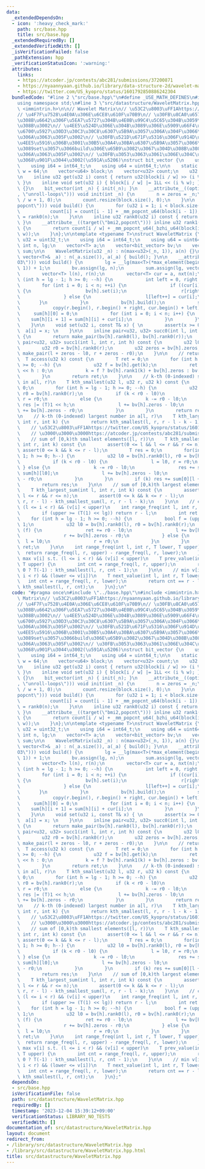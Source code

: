 ```yaml
---
data:
  _extendedDependsOn:
  - icon: ':heavy_check_mark:'
    path: src/base.hpp
    title: src/base.hpp
  _extendedRequiredBy: []
  _extendedVerifiedWith: []
  _isVerificationFailed: false
  _pathExtension: hpp
  _verificationStatusIcon: ':warning:'
  attributes:
    links:
    - https://atcoder.jp/contests/abc281/submissions/37200871
    - https://nyaannyaan.github.io/library/data-structure-2d/wavelet-matrix.hpp
    - https://twitter.com/US_kyopro/status/1601792850886242304
  bundledCode: "#line 2 \"src/base.hpp\"\n#define _USE_MATH_DEFINES\n#include <bits/stdc++.h>\n\
    using namespace std;\n#line 3 \"src/datastructure/WaveletMatrix.hpp\"\n#include\
    \ <immintrin.h>\n\n// Wavelet Matrix\n// \u53C2\u8003\uFF1Ahttps://nyaannyaan.github.io/library/data-structure-2d/wavelet-matrix.hpp\n\
    // \u4F7F\u7528\u4E0A\u306E\u6CE8\u610F\u70B9\n// \u30FB\u8CA0\u6570\u304C\u3042\
    \u308B\u6642\u306F\u5EA7\u5727\u304B\u4E0B\u99C4\u5C65\u304B\u3059\u304B\u3059\
    \u308B\u3002\n// \u4EE5\u524D\u306E\u304B\u3089\u306E\u5909\u66F4\u70B9\n// \u30FB\
    \u6700\u5927\u30D3\u30C3\u30C8\u6307\u5B9A\u3057\u306A\u304F\u3066\u3088\u304F\
    \u306A\u3063\u305F\u3002\n// \u30FB\u521D\u671F\u5316\u306F\u914D\u5217\u6E21\u3059\
    \u4EE5\u5916\u306B\u3001\u30B5\u30A4\u30BA\u6307\u5B9A\u3057\u3066\u5F8C\u304B\
    \u3089set\u3057\u3066build\u306E\u65B9\u3082\u3067\u304D\u308B\u3088\u3046\u306B\
    \u306A\u3063\u305F\u3002\n// \u30FB\u3053\u3063\u3061\u306E\u304C\u3061\u3087\u3063\
    \u3068\u901F\u3044\u3002(\u591A\u5206)\nstruct bit_vector {\n    using u32 = uint32_t;\n\
    \    using i64 = int64_t;\n    using u64 = uint64_t;\n\n    static constexpr u32\
    \ w = 64;\n    vector<u64> block;\n    vector<u32> count;\n    u32 n, zeros;\n\
    \n    inline u32 get(u32 i) const { return u32(block[i / w] >> (i % w)) & 1u;\
    \ }\n    inline void set(u32 i) { block[i / w] |= 1LL << (i % w); }\n\n    bit_vector()\
    \ {}\n    bit_vector(int _n) { init(_n); }\n    __attribute__((optimize(\"O3\"\
    , \"unroll-loops\"))) void init(int _n) {\n        n = zeros = _n;\n        block.resize(n\
    \ / w + 1, 0);\n        count.resize(block.size(), 0);\n    }\n\n    __attribute__((target(\"\
    popcnt\"))) void build() {\n        for (u32 i = 1; i < block.size(); ++i)\n \
    \           count[i] = count[i - 1] + _mm_popcnt_u64(block[i - 1]);\n        zeros\
    \ = rank0(n);\n    }\n\n    inline u32 rank0(u32 i) const { return i - rank1(i);\
    \ }\n    __attribute__((target(\"bmi2,popcnt\"))) inline u32 rank1(u32 i) const\
    \ {\n        return count[i / w] + _mm_popcnt_u64(_bzhi_u64(block[i / w], i %\
    \ w));\n    }\n};\n\ntemplate <typename T>\nstruct WaveletMatrix {\n    using\
    \ u32 = uint32_t;\n    using i64 = int64_t;\n    using u64 = uint64_t;\n\n   \
    \ int n, lg;\n    vector<T> a;\n    vector<bit_vector> bv;\n    vector<vector<T>>\
    \ sum;\n\n    WaveletMatrix(u32 _n) : n(max<u32>(_n, 1)), a(n) {}\n    WaveletMatrix(const\
    \ vector<T>& _a) : n(_a.size()), a(_a) { build(); }\n\n    __attribute__((optimize(\"\
    O3\"))) void build() {\n        lg = __lg(max<T>(*max_element(begin(a), end(a)),\
    \ 1)) + 1;\n        bv.assign(lg, n);\n        sum.assign(lg, vector<T>(n + 1));\n\
    \        vector<T> l(n), r(n);\n        vector<T> cur = a, nxt(n);\n        for\
    \ (int h = lg - 1; h >= 0; --h) {\n            int left = 0, right = 0;\n    \
    \        for (int i = 0; i < n; ++i) {\n                if ((cur[i] >> h) & 1)\
    \ {\n                    bv[h].set(i);\n                    r[right++] = cur[i];\n\
    \                } else {\n                    l[left++] = cur[i];\n         \
    \       }\n            }\n            bv[h].build();\n            swap(cur, l);\n\
    \            copy(r.begin(), r.begin() + right, cur.begin() + left);\n       \
    \     sum[h][0] = 0;\n            for (int i = 0; i < n; i++) {\n            \
    \    sum[h][i + 1] = sum[h][i] + cur[i];\n            }\n        }\n        return;\n\
    \    }\n\n    void set(u32 i, const T& x) { \n        assert(x >= 0);\n      \
    \  a[i] = x; \n    }\n\n    inline pair<u32, u32> succ0(int l, int r, int h) const\
    \ {\n        return make_pair(bv[h].rank0(l), bv[h].rank0(r));\n    }\n\n    inline\
    \ pair<u32, u32> succ1(int l, int r, int h) const {\n        u32 l0 = bv[h].rank0(l);\n\
    \        u32 r0 = bv[h].rank0(r);\n        u32 zeros = bv[h].zeros;\n        return\
    \ make_pair(l + zeros - l0, r + zeros - r0);\n    }\n\n    // return a[k]\n  \
    \  T access(u32 k) const {\n        T ret = 0;\n        for (int h = lg - 1; h\
    \ >= 0; --h) {\n            u32 f = bv[h].get(k);\n            ret |= f ? T(1)\
    \ << h : 0;\n            k = f ? bv[h].rank1(k) + bv[h].zeros : bv[h].rank0(k);\n\
    \        }\n        return ret;\n    }\n\n    // k-th (0-indexed) smallest number\
    \ in a[l, r)\n    T kth_smallest(u32 l, u32 r, u32 k) const {\n        T res =\
    \ 0;\n        for (int h = lg - 1; h >= 0; --h) {\n            u32 l0 = bv[h].rank0(l),\
    \ r0 = bv[h].rank0(r);\n            if (k < r0 - l0)\n                l = l0,\
    \ r = r0;\n            else {\n                k -= r0 - l0;\n               \
    \ res |= (T)1 << h;\n                l += bv[h].zeros - l0;\n                r\
    \ += bv[h].zeros - r0;\n            }\n        }\n        return res;\n    }\n\
    \n    // k-th (0-indexed) largest number in a[l, r)\n    T kth_largest(int l,\
    \ int r, int k) {\n        return kth_smallest(l, r, r - l - k - 1);\n    }\n\n\
    \    // \u53C2\u8003\uFF1Ahttps://twitter.com/US_kyopro/status/1601792850886242304\n\
    \    // \u3000\u3000\u3000https://atcoder.jp/contests/abc281/submissions/37200871\n\
    \    // sum of [0,k)th smallest elements([l, r))\n    T kth_smallest_sum(int l,\
    \ int r, int k) const {\n        assert(0 <= l && l <= r && r <= n);\n       \
    \ assert(0 <= k && k <= r - l);\n        T res = 0;\n        for(int h = lg -\
    \ 1; h >= 0; h--) {\n            u32 l0 = bv[h].rank0(l), r0 = bv[h].rank0(r);\n\
    \            if (k < r0 - l0) {\n                l = l0, r = r0;\n           \
    \ } else {\n                k -= r0 - l0;\n                res += sum[h][r0] -\
    \ sum[h][l0];\n                l += bv[h].zeros - l0;\n                r += bv[h].zeros\
    \ - r0;\n            }\n        }\n        if (k) res += sum[0][l + k] - sum[0][l];\n\
    \        return res;\n    }\n\n    // sum of [0,k)th largest elements([l, r))\n\
    \    T kth_largest_sum(int l, int r, int k) const {\n        assert(0 <= l &&\
    \ l <= r && r <= n);\n        assert(0 <= k && k <= r - l);\n        return  kth_smallest_sum(l,\
    \ r, r - l) - kth_smallest_sum(l, r, r - l - k);\n    }\n\n    // count i s.t.\
    \ (l <= i < r) && (v[i] < upper)\n    int range_freq(int l, int r, T upper) {\n\
    \        if (upper >= (T(1) << lg)) return r - l;\n        int ret = 0;\n    \
    \    for (int h = lg - 1; h >= 0; --h) {\n            bool f = (upper >> h) &\
    \ 1;\n            u32 l0 = bv[h].rank0(l), r0 = bv[h].rank0(r);\n            if\
    \ (f) {\n                ret += r0 - l0;\n                l += bv[h].zeros - l0;\n\
    \                r += bv[h].zeros - r0;\n            } else {\n              \
    \  l = l0;\n                r = r0;\n            }\n        }\n        return\
    \ ret;\n    }\n\n    int range_freq(int l, int r, T lower, T upper) {\n      \
    \  return range_freq(l, r, upper) - range_freq(l, r, lower);\n    }\n\n    //\
    \ max v[i] s.t. (l <= i < r) && (v[i] < upper)\n    T prev_value(int l, int r,\
    \ T upper) {\n        int cnt = range_freq(l, r, upper);\n        return cnt ==\
    \ 0 ? T(-1) : kth_smallest(l, r, cnt - 1);\n    }\n\n    // min v[i] s.t. (l <=\
    \ i < r) && (lower <= v[i])\n    T next_value(int l, int r, T lower) {\n     \
    \   int cnt = range_freq(l, r, lower);\n        return cnt == r - l ? T(-1) :\
    \ kth_smallest(l, r, cnt);\n    }\n};\n"
  code: "#pragma once\n#include \"../base.hpp\"\n#include <immintrin.h>\n\n// Wavelet\
    \ Matrix\n// \u53C2\u8003\uFF1Ahttps://nyaannyaan.github.io/library/data-structure-2d/wavelet-matrix.hpp\n\
    // \u4F7F\u7528\u4E0A\u306E\u6CE8\u610F\u70B9\n// \u30FB\u8CA0\u6570\u304C\u3042\
    \u308B\u6642\u306F\u5EA7\u5727\u304B\u4E0B\u99C4\u5C65\u304B\u3059\u304B\u3059\
    \u308B\u3002\n// \u4EE5\u524D\u306E\u304B\u3089\u306E\u5909\u66F4\u70B9\n// \u30FB\
    \u6700\u5927\u30D3\u30C3\u30C8\u6307\u5B9A\u3057\u306A\u304F\u3066\u3088\u304F\
    \u306A\u3063\u305F\u3002\n// \u30FB\u521D\u671F\u5316\u306F\u914D\u5217\u6E21\u3059\
    \u4EE5\u5916\u306B\u3001\u30B5\u30A4\u30BA\u6307\u5B9A\u3057\u3066\u5F8C\u304B\
    \u3089set\u3057\u3066build\u306E\u65B9\u3082\u3067\u304D\u308B\u3088\u3046\u306B\
    \u306A\u3063\u305F\u3002\n// \u30FB\u3053\u3063\u3061\u306E\u304C\u3061\u3087\u3063\
    \u3068\u901F\u3044\u3002(\u591A\u5206)\nstruct bit_vector {\n    using u32 = uint32_t;\n\
    \    using i64 = int64_t;\n    using u64 = uint64_t;\n\n    static constexpr u32\
    \ w = 64;\n    vector<u64> block;\n    vector<u32> count;\n    u32 n, zeros;\n\
    \n    inline u32 get(u32 i) const { return u32(block[i / w] >> (i % w)) & 1u;\
    \ }\n    inline void set(u32 i) { block[i / w] |= 1LL << (i % w); }\n\n    bit_vector()\
    \ {}\n    bit_vector(int _n) { init(_n); }\n    __attribute__((optimize(\"O3\"\
    , \"unroll-loops\"))) void init(int _n) {\n        n = zeros = _n;\n        block.resize(n\
    \ / w + 1, 0);\n        count.resize(block.size(), 0);\n    }\n\n    __attribute__((target(\"\
    popcnt\"))) void build() {\n        for (u32 i = 1; i < block.size(); ++i)\n \
    \           count[i] = count[i - 1] + _mm_popcnt_u64(block[i - 1]);\n        zeros\
    \ = rank0(n);\n    }\n\n    inline u32 rank0(u32 i) const { return i - rank1(i);\
    \ }\n    __attribute__((target(\"bmi2,popcnt\"))) inline u32 rank1(u32 i) const\
    \ {\n        return count[i / w] + _mm_popcnt_u64(_bzhi_u64(block[i / w], i %\
    \ w));\n    }\n};\n\ntemplate <typename T>\nstruct WaveletMatrix {\n    using\
    \ u32 = uint32_t;\n    using i64 = int64_t;\n    using u64 = uint64_t;\n\n   \
    \ int n, lg;\n    vector<T> a;\n    vector<bit_vector> bv;\n    vector<vector<T>>\
    \ sum;\n\n    WaveletMatrix(u32 _n) : n(max<u32>(_n, 1)), a(n) {}\n    WaveletMatrix(const\
    \ vector<T>& _a) : n(_a.size()), a(_a) { build(); }\n\n    __attribute__((optimize(\"\
    O3\"))) void build() {\n        lg = __lg(max<T>(*max_element(begin(a), end(a)),\
    \ 1)) + 1;\n        bv.assign(lg, n);\n        sum.assign(lg, vector<T>(n + 1));\n\
    \        vector<T> l(n), r(n);\n        vector<T> cur = a, nxt(n);\n        for\
    \ (int h = lg - 1; h >= 0; --h) {\n            int left = 0, right = 0;\n    \
    \        for (int i = 0; i < n; ++i) {\n                if ((cur[i] >> h) & 1)\
    \ {\n                    bv[h].set(i);\n                    r[right++] = cur[i];\n\
    \                } else {\n                    l[left++] = cur[i];\n         \
    \       }\n            }\n            bv[h].build();\n            swap(cur, l);\n\
    \            copy(r.begin(), r.begin() + right, cur.begin() + left);\n       \
    \     sum[h][0] = 0;\n            for (int i = 0; i < n; i++) {\n            \
    \    sum[h][i + 1] = sum[h][i] + cur[i];\n            }\n        }\n        return;\n\
    \    }\n\n    void set(u32 i, const T& x) { \n        assert(x >= 0);\n      \
    \  a[i] = x; \n    }\n\n    inline pair<u32, u32> succ0(int l, int r, int h) const\
    \ {\n        return make_pair(bv[h].rank0(l), bv[h].rank0(r));\n    }\n\n    inline\
    \ pair<u32, u32> succ1(int l, int r, int h) const {\n        u32 l0 = bv[h].rank0(l);\n\
    \        u32 r0 = bv[h].rank0(r);\n        u32 zeros = bv[h].zeros;\n        return\
    \ make_pair(l + zeros - l0, r + zeros - r0);\n    }\n\n    // return a[k]\n  \
    \  T access(u32 k) const {\n        T ret = 0;\n        for (int h = lg - 1; h\
    \ >= 0; --h) {\n            u32 f = bv[h].get(k);\n            ret |= f ? T(1)\
    \ << h : 0;\n            k = f ? bv[h].rank1(k) + bv[h].zeros : bv[h].rank0(k);\n\
    \        }\n        return ret;\n    }\n\n    // k-th (0-indexed) smallest number\
    \ in a[l, r)\n    T kth_smallest(u32 l, u32 r, u32 k) const {\n        T res =\
    \ 0;\n        for (int h = lg - 1; h >= 0; --h) {\n            u32 l0 = bv[h].rank0(l),\
    \ r0 = bv[h].rank0(r);\n            if (k < r0 - l0)\n                l = l0,\
    \ r = r0;\n            else {\n                k -= r0 - l0;\n               \
    \ res |= (T)1 << h;\n                l += bv[h].zeros - l0;\n                r\
    \ += bv[h].zeros - r0;\n            }\n        }\n        return res;\n    }\n\
    \n    // k-th (0-indexed) largest number in a[l, r)\n    T kth_largest(int l,\
    \ int r, int k) {\n        return kth_smallest(l, r, r - l - k - 1);\n    }\n\n\
    \    // \u53C2\u8003\uFF1Ahttps://twitter.com/US_kyopro/status/1601792850886242304\n\
    \    // \u3000\u3000\u3000https://atcoder.jp/contests/abc281/submissions/37200871\n\
    \    // sum of [0,k)th smallest elements([l, r))\n    T kth_smallest_sum(int l,\
    \ int r, int k) const {\n        assert(0 <= l && l <= r && r <= n);\n       \
    \ assert(0 <= k && k <= r - l);\n        T res = 0;\n        for(int h = lg -\
    \ 1; h >= 0; h--) {\n            u32 l0 = bv[h].rank0(l), r0 = bv[h].rank0(r);\n\
    \            if (k < r0 - l0) {\n                l = l0, r = r0;\n           \
    \ } else {\n                k -= r0 - l0;\n                res += sum[h][r0] -\
    \ sum[h][l0];\n                l += bv[h].zeros - l0;\n                r += bv[h].zeros\
    \ - r0;\n            }\n        }\n        if (k) res += sum[0][l + k] - sum[0][l];\n\
    \        return res;\n    }\n\n    // sum of [0,k)th largest elements([l, r))\n\
    \    T kth_largest_sum(int l, int r, int k) const {\n        assert(0 <= l &&\
    \ l <= r && r <= n);\n        assert(0 <= k && k <= r - l);\n        return  kth_smallest_sum(l,\
    \ r, r - l) - kth_smallest_sum(l, r, r - l - k);\n    }\n\n    // count i s.t.\
    \ (l <= i < r) && (v[i] < upper)\n    int range_freq(int l, int r, T upper) {\n\
    \        if (upper >= (T(1) << lg)) return r - l;\n        int ret = 0;\n    \
    \    for (int h = lg - 1; h >= 0; --h) {\n            bool f = (upper >> h) &\
    \ 1;\n            u32 l0 = bv[h].rank0(l), r0 = bv[h].rank0(r);\n            if\
    \ (f) {\n                ret += r0 - l0;\n                l += bv[h].zeros - l0;\n\
    \                r += bv[h].zeros - r0;\n            } else {\n              \
    \  l = l0;\n                r = r0;\n            }\n        }\n        return\
    \ ret;\n    }\n\n    int range_freq(int l, int r, T lower, T upper) {\n      \
    \  return range_freq(l, r, upper) - range_freq(l, r, lower);\n    }\n\n    //\
    \ max v[i] s.t. (l <= i < r) && (v[i] < upper)\n    T prev_value(int l, int r,\
    \ T upper) {\n        int cnt = range_freq(l, r, upper);\n        return cnt ==\
    \ 0 ? T(-1) : kth_smallest(l, r, cnt - 1);\n    }\n\n    // min v[i] s.t. (l <=\
    \ i < r) && (lower <= v[i])\n    T next_value(int l, int r, T lower) {\n     \
    \   int cnt = range_freq(l, r, lower);\n        return cnt == r - l ? T(-1) :\
    \ kth_smallest(l, r, cnt);\n    }\n};"
  dependsOn:
  - src/base.hpp
  isVerificationFile: false
  path: src/datastructure/WaveletMatrix.hpp
  requiredBy: []
  timestamp: '2023-12-04 15:39:12+09:00'
  verificationStatus: LIBRARY_NO_TESTS
  verifiedWith: []
documentation_of: src/datastructure/WaveletMatrix.hpp
layout: document
redirect_from:
- /library/src/datastructure/WaveletMatrix.hpp
- /library/src/datastructure/WaveletMatrix.hpp.html
title: src/datastructure/WaveletMatrix.hpp
---
```

